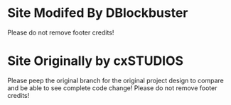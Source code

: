 # Site Modifed By DBlockbuster
Please do not remove footer credits!


# Site Originally by cxSTUDIOS
Please peep the original branch for the original project design to compare and be able to see complete code change!
Please do not remove footer credits!

